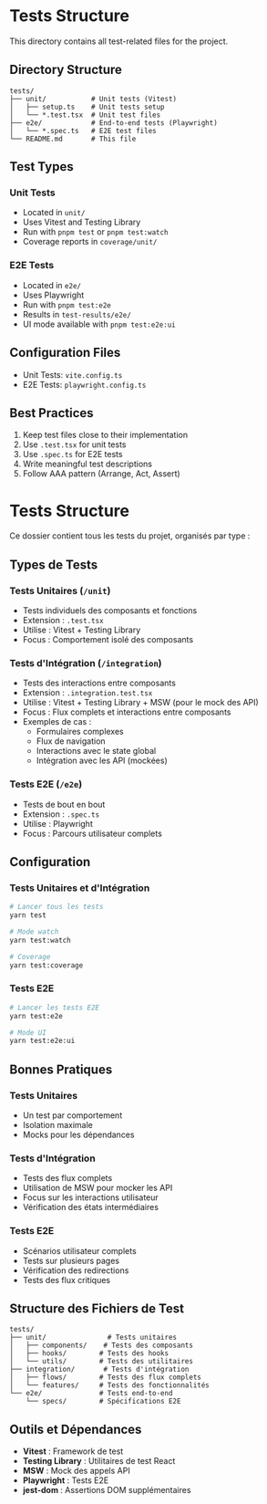 # Tests Structure

This directory contains all test-related files for the project.

## Directory Structure

```
tests/
├── unit/           # Unit tests (Vitest)
│   ├── setup.ts    # Unit tests setup
│   └── *.test.tsx  # Unit test files
├── e2e/            # End-to-end tests (Playwright)
│   └── *.spec.ts   # E2E test files
└── README.md       # This file
```

## Test Types

### Unit Tests

- Located in `unit/`
- Uses Vitest and Testing Library
- Run with `pnpm test` or `pnpm test:watch`
- Coverage reports in `coverage/unit/`

### E2E Tests

- Located in `e2e/`
- Uses Playwright
- Run with `pnpm test:e2e`
- Results in `test-results/e2e/`
- UI mode available with `pnpm test:e2e:ui`

## Configuration Files

- Unit Tests: `vite.config.ts`
- E2E Tests: `playwright.config.ts`

## Best Practices

1. Keep test files close to their implementation
2. Use `.test.tsx` for unit tests
3. Use `.spec.ts` for E2E tests
4. Write meaningful test descriptions
5. Follow AAA pattern (Arrange, Act, Assert)

# Tests Structure

Ce dossier contient tous les tests du projet, organisés par type :

## Types de Tests

### Tests Unitaires (`/unit`)

- Tests individuels des composants et fonctions
- Extension : `.test.tsx`
- Utilise : Vitest + Testing Library
- Focus : Comportement isolé des composants

### Tests d'Intégration (`/integration`)

- Tests des interactions entre composants
- Extension : `.integration.test.tsx`
- Utilise : Vitest + Testing Library + MSW (pour le mock des API)
- Focus : Flux complets et interactions entre composants
- Exemples de cas :
  - Formulaires complexes
  - Flux de navigation
  - Interactions avec le state global
  - Intégration avec les API (mockées)

### Tests E2E (`/e2e`)

- Tests de bout en bout
- Extension : `.spec.ts`
- Utilise : Playwright
- Focus : Parcours utilisateur complets

## Configuration

### Tests Unitaires et d'Intégration

```bash
# Lancer tous les tests
yarn test

# Mode watch
yarn test:watch

# Coverage
yarn test:coverage
```

### Tests E2E

```bash
# Lancer les tests E2E
yarn test:e2e

# Mode UI
yarn test:e2e:ui
```

## Bonnes Pratiques

### Tests Unitaires

- Un test par comportement
- Isolation maximale
- Mocks pour les dépendances

### Tests d'Intégration

- Tests des flux complets
- Utilisation de MSW pour mocker les API
- Focus sur les interactions utilisateur
- Vérification des états intermédiaires

### Tests E2E

- Scénarios utilisateur complets
- Tests sur plusieurs pages
- Vérification des redirections
- Tests des flux critiques

## Structure des Fichiers de Test

```
tests/
├── unit/               # Tests unitaires
│   ├── components/    # Tests des composants
│   ├── hooks/        # Tests des hooks
│   └── utils/        # Tests des utilitaires
├── integration/       # Tests d'intégration
│   ├── flows/        # Tests des flux complets
│   └── features/     # Tests des fonctionnalités
└── e2e/              # Tests end-to-end
    └── specs/        # Spécifications E2E
```

## Outils et Dépendances

- **Vitest** : Framework de test
- **Testing Library** : Utilitaires de test React
- **MSW** : Mock des appels API
- **Playwright** : Tests E2E
- **jest-dom** : Assertions DOM supplémentaires
